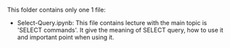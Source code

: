 This folder contains only one 1 file:
+ Select-Query.ipynb: This file contains lecture with the main topic is 'SELECT commands'. It give the meaning of SELECT query, how to use it and important point when using it.
